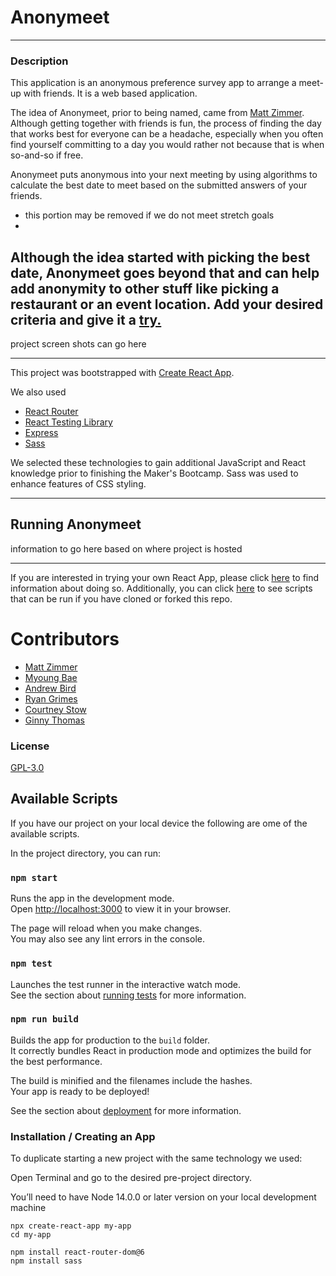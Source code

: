  # Anonymeet

----
### Description
This application is an anonymous preference survey app to arrange a meet-up with friends.  It is a web based 
application. 

The idea of Anonymeet, prior to being named, came from [Matt Zimmer](https://github.com/Zimmja). Although
getting together with friends is fun, the process of finding the day that works best for everyone can be a headache, 
especially when you often find yourself committing to a day you would rather not because that is when so-and-so if free.

Anonymeet puts anonymous into your next meeting by using algorithms to calculate the best 
date to meet based on the submitted answers of your friends.  

- this portion may be removed if we do not meet stretch goals
- 
Although the idea started with picking the best date, Anonymeet goes beyond that and can help 
add anonymity to other stuff like picking a restaurant or an event location. Add your desired criteria and give it a
[try.](#running-anonymeet)
----
project screen shots can go here

----

This project was bootstrapped with [Create React App](https://github.com/facebook/create-react-app).

We also used
- [React Router](https://reactrouter.com/)
- [React Testing Library](https://testing-library.com/)
- [Express](https://expressjs.com/)
- [Sass](https://sass-lang.com/)

We selected these technologies to gain additional JavaScript and React knowledge prior to finishing the Maker's 
Bootcamp. Sass was used to enhance features of CSS styling.

----
## Running Anonymeet
information to go here based on where project is hosted

----


If you are interested in trying your own React App, please click [here](#installation--creating-an-app) to find 
information about doing so.  Additionally, you can click [here](#available-scripts) to see scripts that can be run if 
you have cloned or forked this repo.

# Contributors
- [Matt Zimmer](https://github.com/Zimmja)
- [Myoung Bae](https://github.com/mhbae-dev)
- [Andrew Bird](https://github.com/AndyBird88)
- [Ryan Grimes](https://github.com/RPGrimes)
- [Courtney Stow](https://github.com/Court534)
- [Ginny Thomas](https://github.com/ginnyamazed)

### License
[GPL-3.0](https://choosealicense.com/licenses/gpl-3.0/)
## Available Scripts
If you have our project on your local device the following are ome of the available scripts.

In the project directory, you can run:

### `npm start`

Runs the app in the development mode.\
Open [http://localhost:3000](http://localhost:3000) to view it in your browser.

The page will reload when you make changes.\
You may also see any lint errors in the console.

### `npm test`

Launches the test runner in the interactive watch mode.\
See the section about [running tests](https://facebook.github.io/create-react-app/docs/running-tests) for more information.

### `npm run build` 

Builds the app for production to the `build` folder.\
It correctly bundles React in production mode and optimizes the build for the best performance.

The build is minified and the filenames include the hashes.\
Your app is ready to be deployed!

See the section about [deployment](https://facebook.github.io/create-react-app/docs/deployment) for more information.

### Installation / Creating an App
To duplicate starting a new project with the same technology we used:

Open Terminal and go to the desired pre-project directory.

You’ll need to have Node 14.0.0 or later version on your local development machine
```
npx create-react-app my-app
cd my-app
```
```
npm install react-router-dom@6
npm install sass
```
